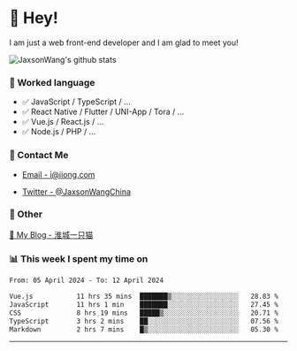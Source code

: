 # 👋 Hey!

I am just a web front-end developer and I am glad to meet you!

![JaxsonWang's github stats](https://github-readme-stats.vercel.app/api?username=JaxsonWang&&show_icons=true&&title_color=1abc9c&&icon_color=1abc9c)


### 📝 Worked language

- ✅ JavaScript / TypeScript / ...
- ✅ React Native / Flutter / UNI-App / Tora / ...
- ✅ Vue.js / React.js / ...
- ✅ Node.js / PHP / ...

### 📮 Contact Me

- [Email - i@iiong.com](mailto:i@iiong.com)

- [Twitter - @JaxsonWangChina](https://twitter.com/JaxsonWangChina)

### 🤪 Other

[📌 My Blog - 淮城一只猫](https://iiong.com)

### 📊 This week I spent my time on

<!--START_SECTION:waka-->

```txt
From: 05 April 2024 - To: 12 April 2024

Vue.js           11 hrs 35 mins  ███████▒░░░░░░░░░░░░░░░░░   28.83 %
JavaScript       11 hrs 1 min    ███████░░░░░░░░░░░░░░░░░░   27.45 %
CSS              8 hrs 19 mins   █████▒░░░░░░░░░░░░░░░░░░░   20.71 %
TypeScript       3 hrs 2 mins    ██░░░░░░░░░░░░░░░░░░░░░░░   07.56 %
Markdown         2 hrs 7 mins    █▒░░░░░░░░░░░░░░░░░░░░░░░   05.30 %
```

<!--END_SECTION:waka-->

---
